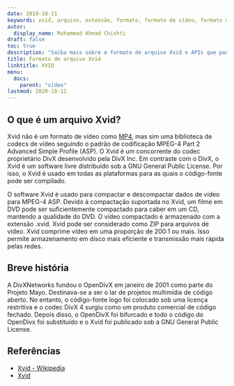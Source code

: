```yaml
---
date: 2019-10-11
keywords: xvid, arquivo, extensão, formato, formato de vídeo, formato de arquivo .xvid, formato de arquivo xvid, extensão .xvid, extensão xvid, como abrir arquivo xvid
autor:
  display_name: Muhammad Ahmad Chishti
draft: false
toc: true
description: "Saiba mais sobre o formato de arquivo Xvid e APIs que podem criar e abrir arquivos Xvid"
title: Formato de arquivo Xvid
linktitle: XVID
menu:
  docs:
    parent: "video"
lastmod: 2020-18-12
---
```


## O que é um arquivo Xvid? ##

Xvid não é um formato de vídeo como [MP4](/pt/video/mp4/), mas sim uma biblioteca de codecs de vídeo seguindo o padrão de codificação MPEG-4 Part 2 Advanced Simple Profile (ASP). O Xvid é um concorrente do codec proprietário DivX desenvolvido pela DivX Inc. Em contraste com o DivX, o Xvid é um software livre distribuído sob a GNU General Public License. Por isso, o Xvid é usado em todas as plataformas para as quais o código-fonte pode ser compilado.

O software Xvid é usado para compactar e descompactar dados de vídeo para MPEG-4 ASP. Devido à compactação suportada no Xvid, um filme em DVD pode ser suficientemente compactado para caber em um CD, mantendo a qualidade do DVD. O vídeo compactado é armazenado com a extensão .xvid. Xvid pode ser considerado como ZIP para arquivos de vídeo. Xvid comprime vídeo em uma proporção de 200:1 ou mais. Isso permite armazenamento em disco mais eficiente e transmissão mais rápida pelas redes.

## Breve história ##

A DivXNetworks fundou o OpenDivX em janeiro de 2001 como parte do Projeto Mayo. Destinava-se a ser o lar de projetos multimídia de código aberto. No entanto, o código-fonte logo foi colocado sob uma licença restritiva e o codec DivX 4 surgiu como um produto comercial de código fechado. Depois disso, o OpenDivX foi bifurcado e todo o código do OpenDivx foi substituído e o Xvid foi publicado sob a GNU General Public License.

## Referências ##

- [Xvid - Wikipedia](https://en.wikipedia.org/wiki/Xvid)
- [Xvid](https://www.xvid.com/)
